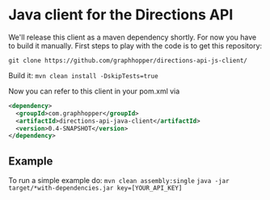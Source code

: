 # Java client for the Directions API

We'll release this client as a maven dependency shortly. For now you have to build it manually. First steps to play with the code is to get this repository:

`git clone https://github.com/graphhopper/directions-api-js-client/`

Build it:
`mvn clean install -DskipTests=true`

Now you can refer to this client in your pom.xml via
```xml
<dependency>
  <groupId>com.graphhopper</groupId>
  <artifactId>directions-api-java-client</artifactId>
  <version>0.4-SNAPSHOT</version>
</dependency>   
```

## Example

To run a simple example do:
`mvn clean assembly:single`
`java -jar target/*with-dependencies.jar key=[YOUR_API_KEY]`
